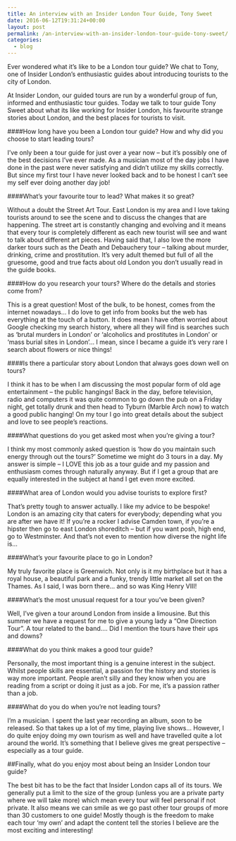 ```yaml
---
title: An interview with an Insider London Tour Guide, Tony Sweet
date: 2016-06-12T19:31:24+00:00
layout: post
permalink: /an-interview-with-an-insider-london-tour-guide-tony-sweet/
categories:
  - blog
---
```


Ever wondered what it’s like to be a London tour guide? We chat to Tony, one of Insider London’s enthusiastic guides about introducing tourists to the city of London.

At Insider London, our guided tours are run by a wonderful group of fun, informed and enthusiastic tour guides. Today we talk to tour guide Tony Sweet about what its like working for Insider London, his favourite strange stories about London, and the best places for tourists to visit.

####How long have you been a London tour guide? How and why did you choose to start leading tours?

I’ve only been a tour guide for just over a year now – but it’s possibly one of the best decisions I’ve ever made. As a musician most of the day jobs I have done in the past were never satisfying and didn’t utilize my skills correctly. But since my first tour I have never looked back and to be honest I can’t see my self ever doing another day job!

####What’s your favourite tour to lead? What makes it so great?

Without a doubt the Street Art Tour. East London is my area and I love taking tourists around to see the scene and to discuss the changes that are happening. The street art is constantly changing and evolving and it means that every tour is completely different as each new tourist will see and want to talk about different art pieces. Having said that, I also love the more darker tours such as the Death and Debauchery tour – talking about murder, drinking, crime and prostitution. It’s very adult themed but full of all the gruesome, good and true facts about old London you don’t usually read in the guide books.

####How do you research your tours? Where do the details and stories come from?

This is a great question! Most of the bulk, to be honest, comes from the internet nowadays… I do love to get info from books but the web has everything at the touch of a button. It does mean I have often worried about Google checking my search history, where all they will find is searches such as ‘brutal murders in London’ or  ‘alcoholics and prostitutes in London’ or ‘mass burial sites in London’… I mean, since I became a guide it’s very rare I search about flowers or nice things!

####Is there a particular story about London that always goes down well on tours?

I think it has to be when I am discussing the most popular form of old age entertainment – the public hangings! Back in the day, before television, radio and computers it was quite common to go down the pub on a Friday night, get totally drunk and then head to Tyburn (Marble Arch now) to watch a good public hanging! On my tour I go into great details about the subject and love to see people’s reactions.

####What questions do you get asked most when you’re giving a tour?

I think my most commonly asked question is ‘how do you maintain such energy through out the tours?’ Sometime we might do 3 tours in a day. My answer is simple – I LOVE this job as a tour guide and my passion and enthusiasm comes through naturally anyway. But if I get a group that are equally interested in the subject at hand I get even more excited.

####What area of London would you advise tourists to explore first?

That’s pretty tough to answer actually. I like my advice to be bespoke! London is an amazing city that caters for everybody; depending what you are after we have it! If you’re a rocker I advise Camden town, if you’re a hipster then go to east London shoreditch – but if you want posh, high end, go to Westminster. And that’s not even to mention how diverse the night life is…

####What’s your favourite place to go in London?

My truly favorite place is Greenwich. Not only is it my birthplace but it has a royal house, a beautiful park and a funky, trendy little market all set on the Thames. As I said, I was born there… and so was King Henry VIII!

####What’s the most unusual request for a tour you’ve been given?

Well, I’ve given a tour around London from inside a limousine. But this summer we have a request for me to give a young lady a “One Direction Tour”. A tour related to the band…. Did I mention the tours have their ups and downs?

####What do you think makes a good tour guide?

Personally, the most important thing is a genuine interest in the subject. Whilst people skills are essential, a passion for the history and stories is way more important. People aren’t silly and they know when you are reading from a script or doing it just as a job. For me, it’s a passion rather than a job.

####What do you do when you’re not leading tours?

I’m a musician. I spent the last year recording an album, soon to be released. So that takes up a lot of my time, playing live shows… However, I do quite enjoy doing my own tourism as well and have travelled quite a lot around the world. It’s something that I believe gives me great perspective – especially as a tour guide.

##Finally, what do you enjoy most about being an Insider London tour guide?

The best bit has to be the fact that Insider London caps all of its tours. We generally put a limit to the size of the group (unless you are a private party where we will take more) which mean every tour will feel personal if not private. It also means we can smile as we go past other tour groups of more than 30 customers to one guide! Mostly though is the freedom to make each tour ‘my own’ and adapt the content tell the stories I believe are the most exciting and interesting!
